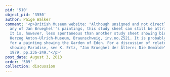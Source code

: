```yaml
---
pid: '510'
object_pid: '3550'
author: Paige Walker
comment: '<p>British Museum website: "Although unsigned and not directly related to
  any of Jan Brueghel''s paintings, this study sheet can still be attributed to Brueghel.
  It is, however, less spontaneous than another study sheet showing birds, now in
  Herzog Anton-Ulrich-Museum, Braunschweig, inv.no.Z521. It is probably a study sheet
  for a painting showing the Garden of Eden. For a discussion of related paintings
  showing Paradise, see K. Ertz, "Jan Brueghel der Ältere: Die Gemälde", Cologne,
  1979, pp.236-249."</p>'
post_date: August 3, 2013
order: '509'
collection: discussion
---
```

